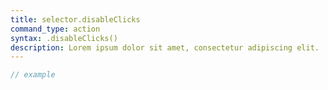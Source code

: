 ```yaml
---
title: selector.disableClicks
command_type: action
syntax: .disableClicks()
description: Lorem ipsum dolor sit amet, consectetur adipiscing elit.
---
```


```javascript
// example
```